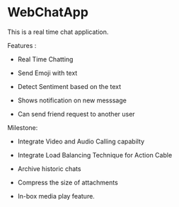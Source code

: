 # WebChatApp

This is a real time chat application.

Features :

* Real Time Chatting

* Send Emoji with text

* Detect Sentiment based on the text

* Shows notification on new messsage

* Can send friend request to another user


Milestone:

* Integrate Video and Audio Calling capabilty

* Integrate Load Balancing Technique for Action Cable

* Archive historic chats

* Compress the size of attachments

* In-box media play feature.

